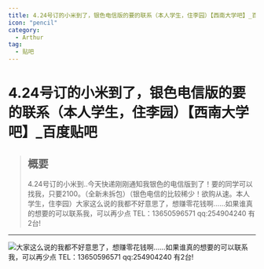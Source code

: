 ```yaml
---
title: 4.24号订的小米到了，银色电信版的要的联系（本人学生，住李园）【西南大学吧】_百度贴吧
icon: "pencil"
category:
  - Arthur
tag:
  - 贴吧
---
```

# 4.24号订的小米到了，银色电信版的要的联系（本人学生，住李园）【西南大学吧】_百度贴吧

> ## 概要
> 4.24号订的小米到..今天快递刚刚通知我银色的电信版到了！要的同学可以找我，只要2100。（全新未拆包）（银色电信的比较稀少！欲购从速。本人学生，住李园）大家这么说的我都不好意思了，想赚零花钱啊……如果谁真的想要的可以联系我，可以再少点 TEL：13650596571 qq:254904240 有2台!

---
![](https://gsp0.baidu.com/5aAHeD3nKhI2p27j8IqW0jdnxx1xbK/tb/editor/images/jd/j_0020.gif)大家这么说的我都不好意思了，想赚零花钱啊……如果谁真的想要的可以联系我，可以再少点 TEL：13650596571 qq:254904240 有2台!
